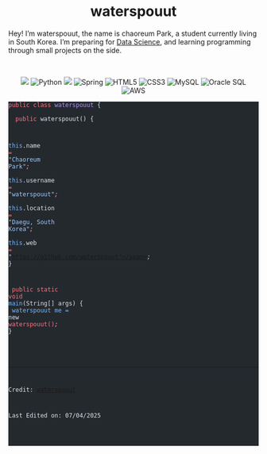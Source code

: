   <h1 align="center">
  <b>waterspouut</b>
</h1>
<p>Hey! I’m waterspouut, the name is chaoreum Park, a student currently living in South Korea. I’m preparing for
<a href="https://en.wikipedia.org/wiki/Data_science">Data Science</a>,
and learning programming through small projects on the side.</p>
<br>
<p>
</p><div align="center">
  <img src="https://img.shields.io/badge/-C-A8B9CC?style=flat-square&logo=c&logoColor=white&labelColor=555555">
  <img src="https://img.shields.io/badge/Python-3776AB?style=flat-square&logo=python&logoColor=white" alt="Python"/>
  <img src="https://img.shields.io/badge/Java-17-orange?style=flat-square&logo=java&logoColor=white&labelColor=black"/>
  <img src="https://img.shields.io/badge/Spring-6DB33F?style=flat-square&logo=spring&logoColor=white" alt="Spring"/>
  <img src="https://img.shields.io/badge/HTML5-E34F26?style=flat-square&logo=html5&logoColor=white" alt="HTML5"/>
  <img src="https://img.shields.io/badge/CSS3-1572B6?style=flat-square&logo=css3&logoColor=white" alt="CSS3"/>
  <img src="https://img.shields.io/badge/MySQL-4479A1?style=flat-square&logo=mysql&logoColor=white" alt="MySQL"/>
  <img src="https://img.shields.io/badge/Oracle-F80000?style=flat-square&logo=oracle&logoColor=white" alt="Oracle SQL"/>
  <img src="https://img.shields.io/badge/AWS-232F3E?style=flat-square&logo=amazonaws&logoColor=white" alt="AWS"/>
</div>
<p></p>
<pre class="astro-code github-dark" style="background-color:#24292e;color:#e1e4e8; overflow-x: auto;" tabindex="0"><code><span class="line"><span style="color:#F97583">public class</span><span style="color:#B392F0"> waterspouut </span><span style="color:#E1E4E8">{</span></span>
<span class="line"><span style="color:#E1E4E8">    </span></span>
<span class="line"><span style="color:#F97583">  public</span><span style="color:#E1E4E8"> waterspouut() {</span></span>
  
<span class="line"><span style="color:#79B8FF">    this</span><span style="color:#E1E4E8">.name </span><span style="color:#F97583">=</span><span style="color:#9ECBFF"> "Chaoreum Park"</span><span style="color:#FDAEB7;font-style:italic">;</span></span>
<span class="line"><span style="color:#79B8FF">    this</span><span style="color:#E1E4E8">.username </span><span style="color:#F97583">=</span><span style="color:#9ECBFF"> "waterspouut"</span><span style="color:#FDAEB7;font-style:italic">;</span></span>
<span class="line"><span style="color:#79B8FF">    this</span><span style="color:#E1E4E8">.location </span><span style="color:#F97583">=</span><span style="color:#9ECBFF"> "Daegu, South Korea"</span><span style="color:#FDAEB7;font-style:italic">;</span></span>
<span class="line"><span style="color:#79B8FF">    this</span><span style="color:#E1E4E8">.web </span><span style="color:#F97583">=</span><span style="color:#9ECBFF"> "https://github.com/waterspouut"</span><span style="color:#FDAEB7;font-style:italic">;</span></span>
<span class="line"><span style="color:#E1E4E8">}</span></span>

<span class="line"><span style="color:#F97583">  public static void</span><span style="color:#79B8FF"> main</span><span style="color:#E1E4E8">(String[] args) {</span></span>
<span class="line"><span style="color:#79B8FF">    waterspouut me = </span><span style="color:#E1E4E8">new </span><span style="color:#F97583">waterspouut()</span><span style="color:#FDAEB7;font-style:italic">;</span></span>
<span class="line"><span style="color:#E1E4E8">}</span></span>
<!--
<h2 id="my-statistics">My Statistics</h2>
<br>
<p align="left">
  <a href="https://abhigyantrips.dev/">
  <img width="49.5%" src="https://github-readme-stats.vercel.app/api?username=abhigyantrips&amp;show_icons=true&amp;theme=gruvbox&amp;hide_border=true">
    <img width="49.5%" src="https://github-readme-streak-stats.herokuapp.com/?user=abhigyantrips&amp;theme=gruvbox&amp;hide_border=true">
  </a>
</p>
<br>
<p><a href="https://abhigyantrips.dev"><img src="https://activity-graph.herokuapp.com/graph?username=abhigyantrips&amp;custom_title=Abhigyan%20Trips's%20Contribution%20Graph&amp;theme=gruvbox&amp;bg_color=282828&amp;hide_border=true&amp;line=d1a01f&amp;point=c58545" alt="Abhigyan Trips' Activity Graph"></a></p>
-->
<hr>
<p>Credit: <a href="https://github.com/waterspouut">waterspouut</a></p>
<p>Last Edited on: 07/04/2025</p> 
